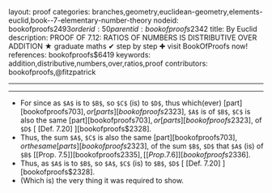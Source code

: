 layout: proof
categories: branches,geometry,euclidean-geometry,elements-euclid,book--7-elementary-number-theory
nodeid: bookofproofs$2493
orderid: 50
parentid: bookofproofs$2342
title: By Euclid
description: PROOF OF 7.12: RATIOS OF NUMBERS IS DISTRIBUTIVE OVER ADDITION &#9733; graduate maths &#10004; step by step &#10010; visit BookOfProofs now!
references: bookofproofs$6419
keywords: addition,distributive,numbers,over,ratios,proof
contributors: bookofproofs,@fitzpatrick

---


---



* For since as `$A$` is to `$B$`, so `$C$` (is) to `$D$`, thus which(ever) [part][bookofproofs$703], or [parts][bookofproofs$2323], `$A$` is of `$B$`, `$C$` is also the same [part][bookofproofs$703], or [parts][bookofproofs$2323], of `$D$` [ [Def. 7.20] ][bookofproofs$2328].
* Thus, the sum `$A$`, `$C$` is also the same [part][bookofproofs$703], or the same [parts][bookofproofs$2323], of the sum `$B$`, `$D$` that `$A$` (is) of `$B$` [[Prop. 7.5]][bookofproofs$2335], [[Prop. 7.6]][bookofproofs$2336].
* Thus, as `$A$` is to `$B$`, so `$A$`, `$C$` (is) to `$B$`, `$D$` [ [Def. 7.20] ][bookofproofs$2328].
* (Which is) the very thing it was required to show.

